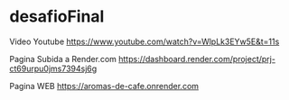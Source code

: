 # desafioFinal

Video Youtube
https://www.youtube.com/watch?v=WlpLk3EYw5E&t=11s

Pagina Subida a Render.com
https://dashboard.render.com/project/prj-ct69urpu0jms7394sj6g

Pagina WEB 
https://aromas-de-cafe.onrender.com
